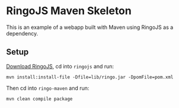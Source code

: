 # RingoJS Maven Skeleton

This is an example of a webapp built with Maven using RingoJS as a dependency.

## Setup

[Download RingoJS](https://github.com/downloads/ringo/ringojs/ringojs-0.8.zip), cd into `ringojs` and run:

    mvn install:install-file -Dfile=lib/ringo.jar -DpomFile=pom.xml

Then cd into `ringo-maven` and run:

    mvn clean compile package


